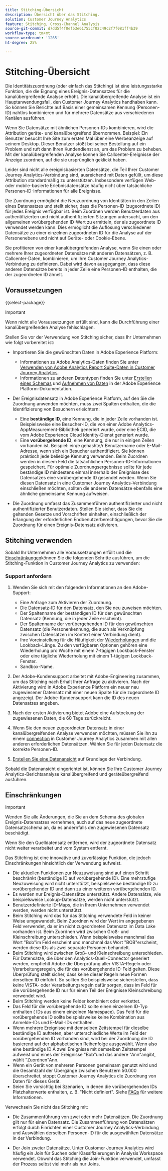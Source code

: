 ```yaml
---
title: Stitching-Übersicht
description: Übersicht über das Stitching.
solution: Customer Journey Analytics
feature: Stitching, Cross-Channel Analysis
source-git-commit: d7dd5f4f0ef53e61755cf02c49c2f7f081ff4b39
workflow-type: tm+mt
source-wordcount: '1265'
ht-degree: 25%

---
```


# Stitching-Übersicht

Die Identitätszuordnung (oder einfach das Stitching) ist eine leistungsstarke Funktion, die die Eignung eines Ereignis-Datensatzes für die kanalübergreifende Analyse erhöht. Die kanalübergreifende Analyse ist ein Hauptanwendungsfall, den Customer Journey Analytics handhaben kann. So können Sie Berichte auf Basis einer gemeinsamen Kennung (Personen-ID) nahtlos kombinieren und für mehrere Datensätze aus verschiedenen Kanälen ausführen.

Wenn Sie Datensätze mit ähnlichen Personen-IDs kombinieren, wird die Attribution geräte- und kanalübergreifend übernommen. Beispiel: Ein Benutzer besucht Ihre Site zum ersten Mal über eine Werbeanzeige auf seinem Desktop. Dieser Benutzer stößt bei seiner Bestellung auf ein Problem und ruft dann Ihren Kundendienst an, um das Problem zu beheben. Mit der kanalübergreifenden Analyse können Sie Callcenter-Ereignisse der Anzeige zuordnen, auf die sie ursprünglich geklickt haben.

Leider sind nicht alle ereignisbasierten Datensätze, die Teil Ihrer Customer Journey Analytics-Verbindung sind, ausreichend mit Daten gefüllt, um diese Attribution standardmäßig zu unterstützen. Insbesondere verfügen Web- oder mobile-basierte Erlebnisdatensätze häufig nicht über tatsächliche Personen-ID-Informationen für alle Ereignisse.

Die Zuordnung ermöglicht die Neuzuordnung von Identitäten in den Zeilen eines Datensatzes und stellt sicher, dass die Personen-ID (zugeordnete ID) für jedes Ereignis verfügbar ist. Beim Zuordnen werden Benutzerdaten aus authentifizierten und nicht authentifizierten Sitzungen untersucht, um den allgemeinen vorübergehenden ID-Wert zu ermitteln, der als zugeordnete ID verwendet werden kann. Dies ermöglicht die Auflösung verschiedener Datensätze zu einer einzelnen zugeordneten ID für die Analyse auf der Personenebene und nicht auf Geräte- oder Cookie-Ebene.

Sie profitieren von einer kanalübergreifenden Analyse, wenn Sie einen oder mehrere Ihrer zugeordneten Datensätze mit anderen Datensätzen, z. B. Callcenter-Daten, kombinieren, um Ihre Customer Journey Analytics-Verbindung zu definieren. Dabei wird davon ausgegangen, dass diese anderen Datensätze bereits in jeder Zeile eine Personen-ID enthalten, die der zugeordneten ID ähnelt.


## Voraussetzungen 

{{select-package}}

>[!IMPORTANT]
>
>Wenn nicht alle Voraussetzungen erfüllt sind, kann die Durchführung einer kanalübergreifenden Analyse fehlschlagen.

Stellen Sie vor der Verwendung von Stitching sicher, dass Ihr Unternehmen wie folgt vorbereitet ist:

* Importieren Sie die gewünschten Daten in Adobe Experience Platform:

   * Informationen zu Adobe Analytics-Daten finden Sie unter [Verwenden von Adobe Analytics Report Suite-Daten in Customer Journey Analytics](/help/getting-started/aa-vs-cja/aa-data-in-cja.md).
   * Informationen zu anderen Datentypen finden Sie unter [Erstellen eines Schemas](https://experienceleague.adobe.com/docs/experience-platform/xdm/tutorials/create-schema-ui.html?lang=de) und [Aufnehmen von Daten](https://experienceleague.adobe.com/docs/experience-platform/ingestion/home.html?lang=de) in der Adobe Experience Platform-Dokumentation.

* Der Ereignisdatensatz in Adobe Experience Platform, auf den Sie die Zuordnung anwenden möchten, muss zwei Spalten enthalten, die die Identifizierung von Besuchern erleichtern:

   * Eine **beständige ID**, eine Kennung, die in jeder Zeile vorhanden ist. Beispielsweise eine Besucher-ID, die von einer Adobe Analytics-AppMeasurement-Bibliothek generiert wurde, oder eine ECID, die vom Adobe Experience Cloud Identity-Dienst generiert wurde.
   * Eine **vorübergehende ID**, eine Kennung, die nur in einigen Zeilen vorhanden ist. Beispiel: ein/e gehashte/r Benutzername oder E-Mail-Adresse, wenn sich ein Besucher authentifiziert. Sie können praktisch jede beliebige Kennung verwenden. Beim Zuordnen werden in diesem Feld die tatsächlichen Personen-ID-Informationen gespeichert. Für optimale Zuordnungsergebnisse sollte für jede beständige ID mindestens einmal innerhalb der Ereignisse des Datensatzes eine vorübergehende ID gesendet werden.
Wenn Sie diesen Datensatz in eine Customer Journey Analytics-Verbindung einschließen möchten, sollten die anderen Datensätze ebenfalls eine ähnliche gemeinsame Kennung aufweisen.

* Die Zuordnung umfasst das Zusammenführen authentifizierter und nicht authentifizierter Benutzerdaten. Stellen Sie sicher, dass Sie die geltenden Gesetze und Vorschriften einhalten, einschließlich der Erlangung der erforderlichen Endbenutzerberechtigungen, bevor Sie die Zuordnung für einen Ereignis-Datensatz aktivieren.


## Stitching verwenden

Sobald Ihr Unternehmen alle Voraussetzungen erfüllt und die [Einschränkungen](#limitations)können Sie die folgenden Schritte ausführen, um die Stitching-Funktion in Customer Journey Analytics zu verwenden:

### Support anfordern

1. Wenden Sie sich mit den folgenden Informationen an den Adobe-Support:

   * Eine Anfrage zum Aktivieren der Zuordnung.
   * Die Datensatz-ID für den Datensatz, den Sie neu zuweisen möchten.
   * Der Spaltenname der beständigen ID für den gewünschten Datensatz (Kennung, die in jeder Zeile erscheint).
   * Der Spaltenname der vorübergehenden ID für den gewünschten Datensatz (die Personenkennung, die auch als Verknüpfung zwischen Datensätzen im Kontext einer Verbindung dient).
   * Ihre Voreinstellung für die Häufigkeit der [Wiederholungen](explained.md) und die Lookback-Länge. Zu den verfügbaren Optionen gehören eine Wiederholung pro Woche mit einem 7-tägigen Lookback-Fenster oder eine tägliche Wiederholung mit einem 1-tägigen Lookback-Fenster.
   * Sandbox-Name.


2. Der Adobe-Kundensupport arbeitet mit Adobe-Engineering zusammen, um das Stitching nach Erhalt Ihrer Anfrage zu aktivieren. Nach der Aktivierung wird in Adobe Experience Platform ein neuer neu zugewiesener Datensatz mit einer neuen Spalte für die zugeordnete ID angezeigt. Der Adobe-Kundensupport kann die ID des neuen Datensatzes angeben.

3. Nach der ersten Aktivierung bietet Adobe eine Aufstockung der zugewiesenen Daten, die 60 Tage zurückreicht.

4. Wenn Sie den neuen zugeordneten Datensatz in einer kanalübergreifenden Analyse verwenden möchten, müssen Sie ihn zu einem [connection](../connections/overview.md) in Customer Journey Analytics zusammen mit allen anderen erforderlichen Datensätzen. Wählen Sie für jeden Datensatz die korrekte Personen-ID.

5. [Erstellen Sie eine Datenansicht](/help/data-views/create-dataview.md) auf Grundlage der Verbindung.

<!-- To do: Paragraph on backfill once product and marketing determine the best way forward. -->

Sobald die Datenansicht eingerichtet ist, können Sie Ihre Customer Journey Analytics-Berichtsanalyse kanalübergreifend und geräteübergreifend ausführen.

<!-- Uncomment once stitching UI is available (for limited testing)..

### Do It Yourself

|Positive|[!BADGE New Feature]{type=Positive before-title="false"}|

{{release-limited-testing-section}}

Alternatively, you can set up and use stitching through the Customer Journey Analytics user interface:

1. Go to the [Create and manage stitched datasets](stitching-ui.md) and follow steps to rekey your dataset.

2. [Create a connection](/help/connections/create-connection.md) in Customer Journey Analytics using the newly generated dataset and any other datasets that you want to include. Choose the correct person ID for each dataset.

3. [Create a connection](/help/connections/create-connection.md) in Customer Journey Analytics using the newly generated dataset and any other datasets that you want to include. Choose the correct person ID for each dataset.
   
4. [Create a data view](/help/data-views/create-dataview.md) based on the connection.

Once the data view is set up, the cross-channel analysis in Customer Journey Analytics is just like any other analysis in Customer Journey Analytics, except now the data operates across channels and devices.

-->


## Einschränkungen

>[!IMPORTANT]
>
>Wenden Sie alle Änderungen, die Sie an dem Schema des globalen Ereignis-Datensatzes vornehmen, auch auf das neue zugeordnete Datensatzschema an, da es andernfalls den zugewiesenen Datensatz beschädigt.
>
>Wenn Sie den Quelldatensatz entfernen, wird der zugeordnete Datensatz nicht weiter verarbeitet und vom System entfernt.

Das Stitching ist eine innovative und zuverlässige Funktion, die jedoch Einschränkungen hinsichtlich der Verwendung aufweist.

* Die aktuellen Funktionen zur Neuzuweisung sind auf einen Schritt beschränkt (beständige ID auf vorübergehende ID). Eine mehrstufige Neuzuweisung wird nicht unterstützt, beispielsweise beständige ID zu vorübergehender ID und dann zu einer weiteren vorübergehenden ID.
* Es werden nur Ereignis-Datensätze unterstützt. Andere Datensätze, wie beispielsweise Lookup-Datensätze, werden nicht unterstützt.
* Benutzerdefinierte ID-Maps, die in Ihrem Unternehmen verwendet werden, werden nicht unterstützt.
* Beim Stitching wird das für das Stitching verwendete Feld in keiner Weise umgewandelt. Beim Zuordnen wird der Wert im angegebenen Feld verwendet, da er im nicht zugeordneten Datensatz im Data Lake vorhanden ist. Beim Zuordnen wird zwischen Groß- und Kleinschreibung unterschieden. Wenn beispielsweise manchmal das Wort &quot;Bob&quot;im Feld erscheint und manchmal das Wort &quot;BOB&quot;erscheint, werden diese IDs als zwei separate Personen behandelt.
* Beim Stitching wird zwischen Groß- und Kleinschreibung unterschieden. Für Datensätze, die über den Analytics-Quell-Connector generiert werden, empfiehlt Adobe die Überprüfung aller VISTA-Regeln oder Verarbeitungsregeln, die für das vorübergehende ID-Feld gelten. Diese Überprüfung stellt sicher, dass keine dieser Regeln neue Formen derselben ID einführt. So sollten Sie beispielsweise sicherstellen, dass keine VISTA- oder Verarbeitungsregeln dafür sorgen, dass im Feld für die vorübergehende ID nur für einen Teil der Ereignisse Kleinschreibung verwendet wird.
* Beim Stitching werden keine Felder kombiniert oder verkettet.
* Das Feld für die vorübergehende ID sollte einen einzelnen ID-Typ enthalten ( IDs aus einem einzelnen Namespace). Das Feld für die vorübergehende ID sollte beispielsweise keine Kombination aus Anmelde-IDs und E-Mail-IDs enthalten.
* Wenn mehrere Ereignisse mit demselben Zeitstempel für dieselbe beständige ID auftreten, aber unterschiedliche Werte im Feld der vorübergehenden ID vorhanden sind, wird bei der Zuordnung die ID basierend auf der alphabetischen Reihenfolge ausgewählt. Wenn also eine beständige ID A zwei Ereignisse mit demselben Zeitstempel aufweist und eines der Ereignisse &quot;Bob&quot;und das andere &quot;Ann&quot;angibt, wählt &quot;Zuordnen&quot;Ann.
* Wenn ein Gerät von mehreren Personen gemeinsam genutzt wird und die Gesamtzahl der Übergänge zwischen Benutzern 50.000 überschreitet, stoppt Customer Journey Analytics die Zuordnung von Daten für dieses Gerät.
* Seien Sie vorsichtig bei Szenarien, in denen die vorübergehenden IDs Platzhalterwerte enthalten, z. B. &quot;Nicht definiert&quot;. Siehe [FAQs](faq.md) für weitere Informationen.

Verwechseln Sie nicht das Stitching mit:

* Die Zusammenführung von zwei oder mehr Datensätzen. Die Zuordnung gilt nur für einen Datensatz. Die Zusammenführung von Datensätzen erfolgt durch Einrichten einer Customer Journey Analytics-Verbindung und Auswählen derselben Personen-ID für die ausgewählten Datensätze in der Verbindung.

* Der Join zweier Datensätze. Unter Customer Journey Analytics wird häufig ein Join für Suchen oder Klassifizierungen in Analysis Workspace verwendet. Obwohl das Stitching die Join-Funktion verwendet, umfasst der Prozess selbst viel mehr als nur Joins.




